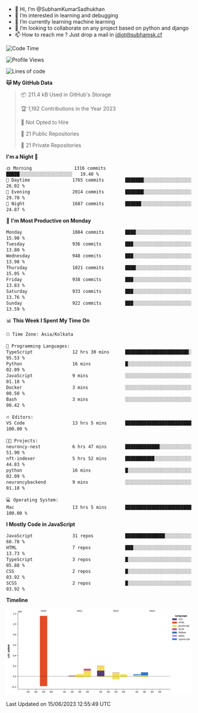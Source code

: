 - 👋 Hi, I’m @SubhamKumarSadhukhan
- 👀 I’m interested in learning and debugging
- 🌱 I’m currently learning machine learning
- 💞️ I’m looking to collaborate on any project based on python and django
- 📫 How to reach me ?
      Just drop a mail in idiot@subhamsk.cf

<!---
SubhamKumarSadhukhan/SubhamKumarSadhukhan is a ✨ special ✨ repository because its `README.md` (this file) appears on your GitHub profile.
You can click the Preview link to take a look at your changes.
--->


<!--START_SECTION:waka-->
![Code Time](http://img.shields.io/badge/Code%20Time-1%2C230%20hrs%2023%20mins-blue)

![Profile Views](http://img.shields.io/badge/Profile%20Views-4-blue)

![Lines of code](https://img.shields.io/badge/From%20Hello%20World%20I%27ve%20Written-1.8%20million%20lines%20of%20code-blue)

**🐱 My GitHub Data** 

> 📦 211.4 kB Used in GitHub's Storage 
 > 
> 🏆 1,192 Contributions in the Year 2023
 > 
> 🚫 Not Opted to Hire
 > 
> 📜 21 Public Repositories 
 > 
> 🔑 21 Private Repositories 
 > 
**I'm a Night 🦉** 

```text
🌞 Morning                1316 commits        █████░░░░░░░░░░░░░░░░░░░░   19.40 % 
🌆 Daytime                1765 commits        ███████░░░░░░░░░░░░░░░░░░   26.02 % 
🌃 Evening                2014 commits        ███████░░░░░░░░░░░░░░░░░░   29.70 % 
🌙 Night                  1687 commits        ██████░░░░░░░░░░░░░░░░░░░   24.87 % 
```
📅 **I'm Most Productive on Monday** 

```text
Monday                   1084 commits        ████░░░░░░░░░░░░░░░░░░░░░   15.98 % 
Tuesday                  936 commits         ███░░░░░░░░░░░░░░░░░░░░░░   13.80 % 
Wednesday                948 commits         ███░░░░░░░░░░░░░░░░░░░░░░   13.98 % 
Thursday                 1021 commits        ████░░░░░░░░░░░░░░░░░░░░░   15.05 % 
Friday                   938 commits         ███░░░░░░░░░░░░░░░░░░░░░░   13.83 % 
Saturday                 933 commits         ███░░░░░░░░░░░░░░░░░░░░░░   13.76 % 
Sunday                   922 commits         ███░░░░░░░░░░░░░░░░░░░░░░   13.59 % 
```


📊 **This Week I Spent My Time On** 

```text
🕑︎ Time Zone: Asia/Kolkata

💬 Programming Languages: 
TypeScript               12 hrs 30 mins      ████████████████████████░   95.53 % 
Python                   16 mins             █░░░░░░░░░░░░░░░░░░░░░░░░   02.09 % 
JavaScript               9 mins              ░░░░░░░░░░░░░░░░░░░░░░░░░   01.18 % 
Docker                   3 mins              ░░░░░░░░░░░░░░░░░░░░░░░░░   00.50 % 
Bash                     3 mins              ░░░░░░░░░░░░░░░░░░░░░░░░░   00.42 % 

🔥 Editors: 
VS Code                  13 hrs 5 mins       █████████████████████████   100.00 % 

🐱‍💻 Projects: 
neuroncy-nest            6 hrs 47 mins       █████████████░░░░░░░░░░░░   51.90 % 
nft-indexer              5 hrs 52 mins       ███████████░░░░░░░░░░░░░░   44.83 % 
python                   16 mins             █░░░░░░░░░░░░░░░░░░░░░░░░   02.09 % 
neuroncybackend          9 mins              ░░░░░░░░░░░░░░░░░░░░░░░░░   01.18 % 

💻 Operating System: 
Mac                      13 hrs 5 mins       █████████████████████████   100.00 % 
```

**I Mostly Code in JavaScript** 

```text
JavaScript               31 repos            ███████████████░░░░░░░░░░   60.78 % 
HTML                     7 repos             ███░░░░░░░░░░░░░░░░░░░░░░   13.73 % 
TypeScript               3 repos             █░░░░░░░░░░░░░░░░░░░░░░░░   05.88 % 
CSS                      2 repos             █░░░░░░░░░░░░░░░░░░░░░░░░   03.92 % 
SCSS                     2 repos             █░░░░░░░░░░░░░░░░░░░░░░░░   03.92 % 
```



**Timeline**

![Lines of Code chart](https://raw.githubusercontent.com/SubhamKumarSadhukhan/SubhamKumarSadhukhan/main/assets/bar_graph.png)


 Last Updated on 15/06/2023 12:55:49 UTC
<!--END_SECTION:waka-->
